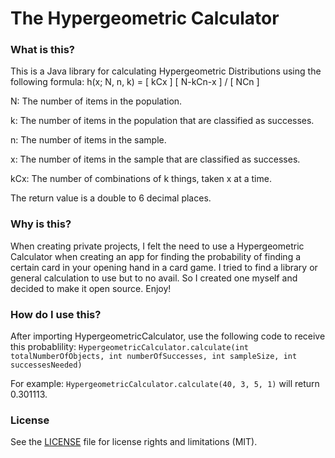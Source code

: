 # The Hypergeometric Calculator
### What is this?
This is a Java library for calculating Hypergeometric Distributions using the following formula:
h(x; N, n, k) = [ kCx ] [ N-kCn-x ] / [ NCn ]

N: The number of items in the population.

k: The number of items in the population that are classified as successes.

n: The number of items in the sample.

x: The number of items in the sample that are classified as successes.

kCx: The number of combinations of k things, taken x at a time.

The return value is a double to 6 decimal places.
### Why is this?
When creating private projects, I felt the need to use a Hypergeometric Calculator when creating an app for finding the probability of finding a certain card in your opening hand in a card game. I tried to find a library or general calculation to use but to no avail. So I created one myself and decided to make it open source. Enjoy!
### How do I use this?
After importing HypergeometricCalculator, use the following code to receive this probablility:
`HypergeometricCalculator.calculate(int totalNumberOfObjects, int numberOfSuccesses, int sampleSize, int successesNeeded)`

For example: 
`HypergeometricCalculator.calculate(40, 3, 5, 1)` will return 0.301113.

### License
See the [LICENSE](LICENSE.md) file for license rights and limitations (MIT).
